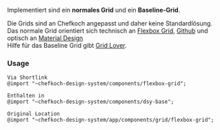 Implementiert sind ein __normales Grid__ und ein __Baseline-Grid__.

Die Grids sind an Chefkoch angepasst und daher keine Standardlösung.  
Das normale Grid orientiert sich technisch an [Flexbox Grid](http://flexboxgrid.com/), [Github](https://github.com/kristoferjoseph/flexboxgrid) und optisch an [Material Design](https://material.io/design/layout/responsive-layout-grid.html#columns-gutters-margins)  
Hilfe für das Baseline Grid gibt [Grid Lover](https://www.gridlover.net/try).

### Usage  
    
    Via Shortlink
    @import "~chefkoch-design-system/components/flexbox-grid";
    
    Enthalten in  
    @import "~chefkoch-design-system/components/dsy-base";
      
    Original Location
    @import "~chefkoch-design-system/app/components/grid/flexbox-grid";
